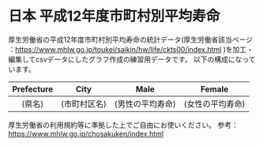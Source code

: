 # 日本 平成12年度市町村別平均寿命
厚生労働省の平成12年度市町村別平均寿命の統計データ(厚生労働省該当ページ ：https://www.mhlw.go.jp/toukei/saikin/hw/life/ckts00/index.html )を加工・編集してcsvデータにしたグラフ作成の練習用データです。
以下の構成になっています。

|Prefecture|City|Male|Female|
|:-:|:-:|:-:|:-:|
|(県名)|(市町村区名)|(男性の平均寿命)|(女性の平均寿命)|

厚生労働省の利用規約等に準拠した上でご自由にお使いください。
参考：https://www.mhlw.go.jp/chosakuken/index.html
